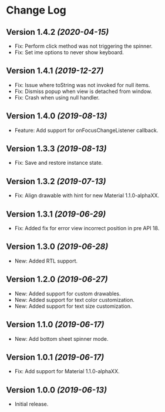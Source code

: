 Change Log
==========

Version 1.4.2 *(2020-04-15)*
----------------------------
* Fix: Perform click method was not triggering the spinner.
* Fix: Set ime options to never show keyboard.

Version 1.4.1 *(2019-12-27)*
----------------------------
* Fix: Issue where toString was not invoked for null items.
* Fix: Dismiss popup when view is detached from window.
* Fix: Crash when using null handler.

Version 1.4.0 *(2019-08-13)*
----------------------------
* Feature: Add support for onFocusChangeListener callback.

Version 1.3.3 *(2019-08-13)*
----------------------------
* Fix: Save and restore instance state.

Version 1.3.2 *(2019-07-13)*
----------------------------
* Fix: Align drawable with hint for new Material 1.1.0-alphaXX.

Version 1.3.1 *(2019-06-29)*
----------------------------
* Fix: Added fix for error view incorrect position in pre API 18.

Version 1.3.0 *(2019-06-28)*
----------------------------
* New: Added RTL support.
 
Version 1.2.0 *(2019-06-27)*
----------------------------
* New: Added support for custom drawables.
* New: Added support for text color customization.
* New: Added support for text size customization.

Version 1.1.0 *(2019-06-17)*
----------------------------
* New: Add bottom sheet spinner mode.

Version 1.0.1 *(2019-06-17)*
----------------------------
* Fix: Add support for Material 1.1.0-alphaXX.

Version 1.0.0 *(2019-06-13)*
----------------------------
* Initial release.


